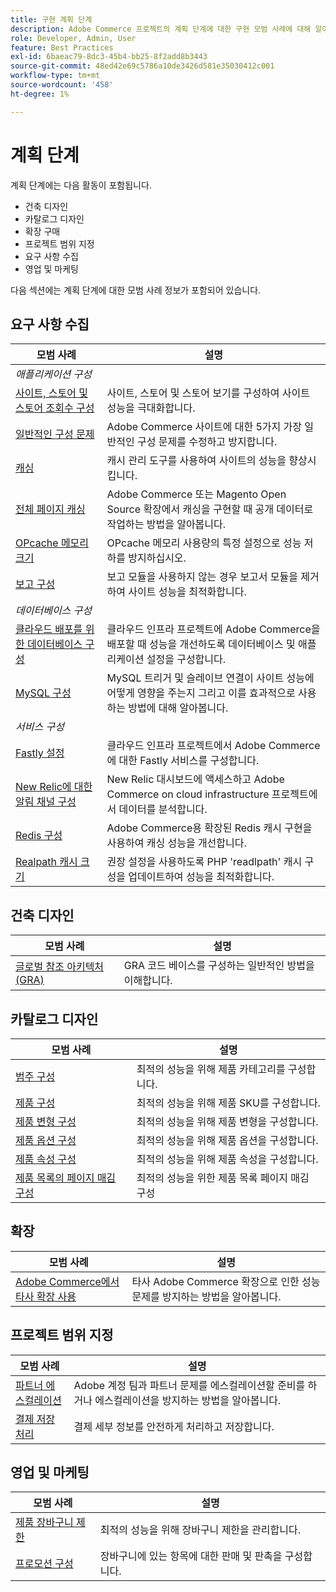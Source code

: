```yaml
---
title: 구현 계획 단계
description: Adobe Commerce 프로젝트의 계획 단계에 대한 구현 모범 사례에 대해 알아봅니다.
role: Developer, Admin, User
feature: Best Practices
exl-id: 6baeac79-8dc3-45b4-bb25-8f2add8b3443
source-git-commit: 48ed42e69c5786a10de3426d581e35030412c001
workflow-type: tm+mt
source-wordcount: '458'
ht-degree: 1%

---
```


# 계획 단계

계획 단계에는 다음 활동이 포함됩니다.

- 건축 디자인
- 카탈로그 디자인
- 확장 구매
- 프로젝트 범위 지정
- 요구 사항 수집
- 영업 및 마케팅

다음 섹션에는 계획 단계에 대한 모범 사례 정보가 포함되어 있습니다.

## 요구 사항 수집

<table>
<thead>
  <tr>
    <th>모범 사례</th>
    <th>설명</th>
  </tr>
</thead>
<tbody>
  <tr>
    <td colspan="2"><em>애플리케이션 구성</em></td>
  </tr>
  <tr>
    <td><a href="sites-stores-store-views.md">사이트, 스토어 및 스토어 조회수 구성</a></td>
    <td>사이트, 스토어 및 스토어 보기를 구성하여 사이트 성능을 극대화합니다.</td>
  </tr>
  <tr>
    <td><a href="https://business.adobe.com/blog/how-to/usual-suspects-five-configuration-fixes-maximize-your-peak-sales">일반적인 구성 문제</a></td>
    <td>Adobe Commerce 사이트에 대한 5가지 가장 일반적인 구성 문제를 수정하고 방지합니다.</td>
  </tr>
  <tr>
    <td><a href="https://experienceleague.adobe.com/docs/commerce-admin/systems/tools/cache-management.html">캐싱</a></td>
    <td>캐시 관리 도구를 사용하여 사이트의 성능을 향상시킵니다.</td>
  </tr>
  <tr>
    <td><a href="https://developer.adobe.com/commerce/php/development/cache/page/public-content/">전체 페이지 캐싱</a></td>
    <td>Adobe Commerce 또는 Magento Open Source 확장에서 캐싱을 구현할 때 공개 데이터로 작업하는 방법을 알아봅니다.</td>
  </tr>
  <tr>
    <td><a href="opcache-memory-size.md">OPcache 메모리 크기</a></td>
    <td>OPcache 메모리 사용량의 특정 설정으로 성능 저하를 방지하십시오.</td>
  </tr>
  <tr>
    <td><a href="reporting-configuration.md">보고 구성</a></td>
    <td>보고 모듈을 사용하지 않는 경우 보고서 모듈을 제거하여 사이트 성능을 최적화합니다.</td>
  </tr>
  <tr>
    <td colspan="2"><em>데이터베이스 구성</em></td>
  </tr>
  <tr>
    <td><a href="database-on-cloud.md">클라우드 배포를 위한 데이터베이스 구성</a></td>
    <td>클라우드 인프라 프로젝트에 Adobe Commerce을 배포할 때 성능을 개선하도록 데이터베이스 및 애플리케이션 설정을 구성합니다.</td>
  </tr>
  <tr>
    <td><a href="mysql-configuration.md">MySQL 구성</a></td>
    <td>MySQL 트리거 및 슬레이브 연결이 사이트 성능에 어떻게 영향을 주는지 그리고 이를 효과적으로 사용하는 방법에 대해 알아봅니다.</td>
  </tr>
  <tr>
    <td colspan="2"><em>서비스 구성</em></td>
  </tr>
  <tr>
    <td><a href="https://experienceleague.adobe.com/docs/commerce-cloud-service/user-guide/cdn/setup-fastly/fastly-configuration.html">Fastly 설정</a></td>
    <td>클라우드 인프라 프로젝트에서 Adobe Commerce에 대한 Fastly 서비스를 구성합니다.</td>
  </tr>
  <tr>
    <td><a href="https://experienceleague.adobe.com/docs/commerce-cloud-service/user-guide/monitor/new-relic.html">New Relic에 대한 알림 채널 구성</a></td>
    <td>New Relic 대시보드에 액세스하고 Adobe Commerce on cloud infrastructure 프로젝트에서 데이터를 분석합니다.</td>
  </tr>
  <tr>
    <td><a href="redis-service-configuration.md">Redis 구성</a></td>
    <td>Adobe Commerce용 확장된 Redis 캐시 구현을 사용하여 캐싱 성능을 개선합니다.</td>
  </tr>
  <tr>
    <td><a href="realpath-cache-size.md">Realpath 캐시 크기</a></td>
    <td>권장 설정을 사용하도록 PHP 'readlpath' 캐시 구성을 업데이트하여 성능을 최적화합니다.</td>
  </tr>
</tbody>
</table>

## 건축 디자인

| 모범 사례 | 설명 |
|----------------------------------------------------------------------------------------|----------------------------------------------------------|
| [글로벌 참조 아키텍처(GRA)](../../architecture/global-reference/examples.md) | GRA 코드 베이스를 구성하는 일반적인 방법을 이해합니다. |

## 카탈로그 디자인

| 모범 사례 | 설명 |
|---------------------------------------------------------------------------------------------------|---------------------------------------------------------------|
| [범주 구성](catalog-management.md#category-limits) | 최적의 성능을 위해 제품 카테고리를 구성합니다. |
| [제품 &#x200B; 구성](catalog-management.md#product-sku-limits) | 최적의 성능을 위해 제품 SKU를 구성합니다. |
| [제품 변형 구성](catalog-management.md#product-variations) | 최적의 성능을 위해 제품 변형을 구성합니다. |
| [제품 옵션 구성](catalog-management.md#product-options) | 최적의 성능을 위해 제품 옵션을 구성합니다. |
| [제품 속성 &#x200B; 구성](catalog-management.md#product-attributes) | 최적의 성능을 위해 제품 속성을 구성합니다. |
| [제품 목록의 페이지 매김 구성](catalog-management.md#product-listing-pagination) | 최적의 성능을 위한 제품 목록 페이지 매김 구성 |

## 확장

| 모범 사례 | 설명 |
|-----------------------------------------------------------------|----------------------------------------------------------------------------------------|
| [Adobe Commerce에서 타사 확장 사용](extensions.md) | 타사 Adobe Commerce 확장으로 인한 성능 문제를 방지하는 방법을 알아봅니다. |

## 프로젝트 범위 지정

| 모범 사례 | 설명 |
|--------------------------------------------------------------|--------------------------------------------------------------------------------------------------------------|
| [파트너 에스컬레이션](partner-escalation.md) | Adobe 계정 팀과 파트너 문제를 에스컬레이션할 준비를 하거나 에스컬레이션을 방지하는 방법을 알아봅니다. |
| [결제 저장 처리](payment-processing-storage.md) | 결제 세부 정보를 안전하게 처리하고 저장합니다. |

## 영업 및 마케팅

| 모범 사례 | 설명 |
|------------------------------------------------------------|--------------------------------------------------------------|
| [제품 장바구니 제한](catalog-management.md#cart-limits) | 최적의 성능을 위해 장바구니 제한을 관리합니다. |
| [프로모션 구성](catalog-management.md#promotions) | 장바구니에 있는 항목에 대한 판매 및 판촉을 구성합니다. |
